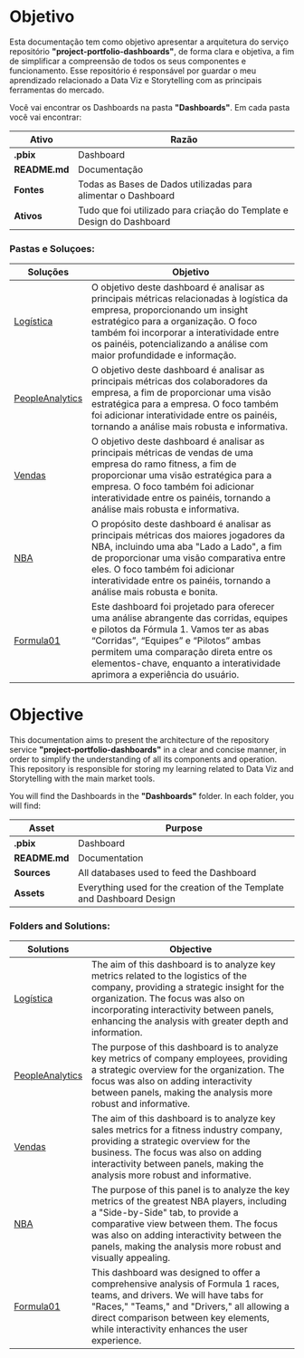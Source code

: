 # Objetivo
Esta documentação tem como objetivo apresentar a arquitetura do serviço repositório **"project-portfolio-dashboards"**, de forma clara e objetiva, a fim de simplificar a compreensão de todos os seus componentes e funcionamento. Esse repositório é responsável por guardar o meu aprendizado relacionado a Data Viz e Storytelling com as principais ferramentas do mercado.

Você vai encontrar os Dashboards na pasta **"Dashboards"**. Em cada pasta você vai encontrar:

| Ativo  | Razão   |
|---|---|
| **.pbix** | Dashboard |
| **README.md** | Documentação |
| **Fontes** | Todas as Bases de Dados utilizadas para alimentar o Dashboard  |
| **Ativos** | Tudo que foi utilizado para criação do Template e Design do Dashboard |



### Pastas e Soluçoes:

| Soluções  |Objetivo   |
|---|---|
| [Logística](Dashboards/Logistica/README.md)| O objetivo deste dashboard é analisar as principais métricas relacionadas à logística da empresa, proporcionando um insight estratégico para a organização. O foco também foi incorporar a interatividade entre os painéis, potencializando a análise com maior profundidade e informação.|
| [PeopleAnalytics](Dashboards/PeopleAnalytics/README.md)| O objetivo deste dashboard é analisar as principais métricas dos colaboradores da empresa, a fim de proporcionar uma visão estratégica para a empresa. O foco também foi adicionar interatividade entre os painéis, tornando a análise mais robusta e informativa.|
| [Vendas](Dashboards/Vendas/README.md)| O objetivo deste dashboard é analisar as principais métricas de vendas de uma empresa do ramo fitness, a fim de proporcionar uma visão estratégica para a empresa. O foco também foi adicionar interatividade entre os painéis, tornando a análise mais robusta e informativa.|
| [NBA](Dashboards/NBA/README.md) | O propósito deste dashboard é analisar as principais métricas dos maiores jogadores da NBA, incluindo uma aba "Lado a Lado", a fim de proporcionar uma visão comparativa entre eles. O foco também foi adicionar interatividade entre os painéis, tornando a análise mais robusta e bonita. |
| [Formula01](Dashboards/Formula01/README.md)| Este dashboard foi projetado para oferecer uma análise abrangente das corridas, equipes e pilotos da Fórmula 1. Vamos ter as abas “Corridas”, “Equipes” e “Pilotos”  ambas permitem uma comparação direta entre os elementos-chave, enquanto a interatividade aprimora a experiência do usuário.|

# Objective
This documentation aims to present the architecture of the repository service **"project-portfolio-dashboards"** in a clear and concise manner, in order to simplify the understanding of all its components and operation. This repository is responsible for storing my learning related to Data Viz and Storytelling with the main market tools.

You will find the Dashboards in the **"Dashboards"** folder. In each folder, you will find:

| Asset | Purpose |
|---|---|
| **.pbix** | Dashboard |
| **README.md** | Documentation |
| **Sources** | All databases used to feed the Dashboard |
| **Assets** | Everything used for the creation of the Template and Dashboard Design |

### Folders and Solutions:

| Solutions | Objective |
|---|---|
| [Logística](Dashboards/Logistica/README.md)| The aim of this dashboard is to analyze key metrics related to the logistics of the company, providing a strategic insight for the organization. The focus was also on incorporating interactivity between panels, enhancing the analysis with greater depth and information.|
| [PeopleAnalytics](Dashboards/PeopleAnalytics/README.md)| The purpose of this dashboard is to analyze key metrics of company employees, providing a strategic overview for the organization. The focus was also on adding interactivity between panels, making the analysis more robust and informative.|
| [Vendas](Dashboards/Vendas/README.md)| The aim of this dashboard is to analyze key sales metrics for a fitness industry company, providing a strategic overview for the business. The focus was also on adding interactivity between panels, making the analysis more robust and informative.|
| [NBA](Dashboards/NBA/README.md) | The purpose of this panel is to analyze the key metrics of the greatest NBA players, including a "Side-by-Side" tab, to provide a comparative view between them. The focus was also on adding interactivity between the panels, making the analysis more robust and visually appealing. |
| [Formula01](Dashboards/Formula01/README.md) | This dashboard was designed to offer a comprehensive analysis of Formula 1 races, teams, and drivers. We will have tabs for "Races," "Teams," and "Drivers," all allowing a direct comparison between key elements, while interactivity enhances the user experience. |
